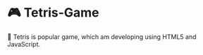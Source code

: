 # :video_game: Tetris-Game

:construction_worker:	Tetris is popular game, which am developing using HTML5 and JavaScript.
